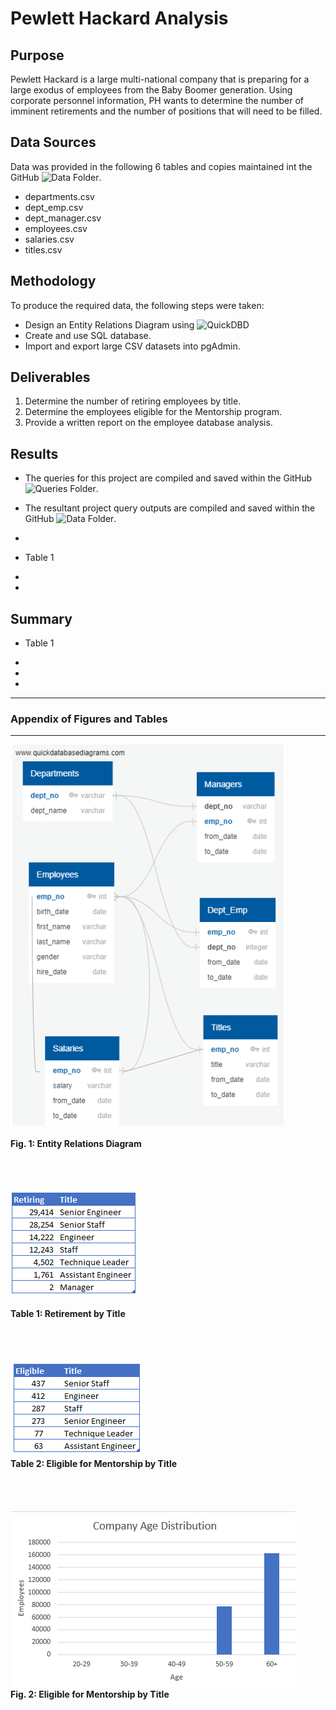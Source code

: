 # Pewlett Hackard Analysis

## Purpose
Pewlett Hackard is a large multi-national company that is preparing for a large exodus of employees from the Baby Boomer generation.  Using corporate personnel information, PH wants to determine the number of imminent retirements and the number of positions that will need to be filled.  

## Data Sources
Data was provided in the following 6 tables and copies maintained int the GitHub ![Data Folder](Data/).
* departments.csv
* dept_emp.csv
* dept_manager.csv
* employees.csv
* salaries.csv
* titles.csv

## Methodology
To produce the required data, the following steps were taken:
* Design an Entity Relations Diagram using ![QuickDBD](https://app.quickdatabasediagrams.com/#/)
* Create and use SQL database.
* Import and export large CSV datasets into pgAdmin.

## Deliverables 
1. Determine the number of retiring employees by title.   
2. Determine the employees eligible for the Mentorship program.  
3. Provide a written report on the employee database analysis.  

## Results
* The queries for this project are compiled and saved within the GitHub ![Queries Folder](Queries/).
* The resultant project query outputs are compiled and saved within the GitHub ![Data Folder](Data/).
*

* Table 1

* 

* 
  
## Summary
* Table 1

* 

* 

* 
  

----------------------------------------------------------------------------------
### Appendix of Figures and Tables
----------------------------------------------------------------------------------
![Fig1](Pewlett-Hackard-Analysis/EmployeeDB.png)
<br>
<br>
**Fig. 1:  Entity Relations Diagram**
<br>
<br>
<br>
<br>
<br>
![Table 1: Retirement_by_Title](Pewlett-Hackard-Analysis/retiring_by_titles.PNG)
<br>
<br>
**Table 1: Retirement by Title**
<br>
<br>
<br>
<br>
<br>
![Table 2](Pewlett-Hackard-Analysis/mentorship_by_titles.PNG)
<br>
**Table 2: Eligible for Mentorship by Title**
<br>
<br>
<br>
<br>
<br>
![Figure 2](Pewlett-Hackard-Analysis/Age_Distribution.PNG)
<br>
**Fig. 2: Eligible for Mentorship by Title**







